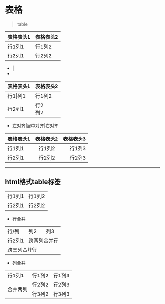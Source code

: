 
# 表格
> table

| 表格表头1 | 表格表头2 |
| - | - |
| 行1列1 | 行1列2 |
| 行2列1 | 行2列2 |

- &#124;
- <br>

| 表格表头1 | 表格表头2 |
| - | - |
| 行1&#124;列1 | 行1列2 |
| 行2列1 | 行2<br>列2 |


- 左对齐|居中对齐|右对齐

| 表格表头1 | 表格表头2 | 表格表头3 |
| :- | :-: | -: |
| 行1列1 | 行1列2 | 行1列3 |
| 行2列1 | 行2列2 | 行2列3 |


---
## html格式table标签



<table>
    <tr>
        <td>行1列1</td>
        <td>行1列2</td>
    </tr>
    <tr>
        <td>行2列1</td>
        <td>行2列2</td>
    </tr>
</table>


- 行合并




<table>
    <tr>
        <td>行/列</td>
        <td>列2</td>
        <td>列3</td>
   </tr>
    <tr>
  		 <td>行2列1</td>
      	 <td colspan="2">跨两列合并行</td>
    </tr>
    <tr>
        <td colspan="3">跨三列合并行</td>
    </tr>
</table>

- 列合并
<table>
    <tr>
        <td>行1列1</td>
        <td>行1列2</td>
        <td>行1列3</td>
   </tr>
    <tr>
        <td rowspan="2">合并两列</td>
  		 <td>行2列2</td>
      	 <td>行2列3</td>
    </tr>
    <tr>
        <td>行3列2</td>
        <td>行3列3</td>
    </tr>
</table>